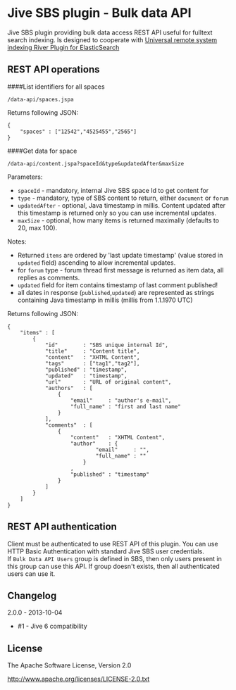 Jive SBS plugin - Bulk data API
===============================

Jive SBS plugin providing bulk data access REST API useful for fulltext search
indexing. Is designed to cooperate with 
[Universal remote system indexing River Plugin for ElasticSearch](https://github.com/jbossorg/elasticsearch-river-remote)

REST API operations
-------------------

####List identifiers for all spaces

	/data-api/spaces.jspa

Returns following JSON:

	{
		"spaces" : ["12542","4525455","2565"]
	}		
		

####Get data for space

	/data-api/content.jspa?spaceId&type&updatedAfter&maxSize

Parameters:

* `spaceId` - mandatory, internal Jive SBS space Id to get content for
* `type` - mandatory, type of SBS content to return, either `document` or `forum`
* `updatedAfter` - optional, Java timestamp in millis. Content updated after this timestamp is returned only so you can use incremental updates.
* `maxSize` - optional, how many items is returned maximally (defaults to 20, max 100).

Notes:

* Returned `items` are ordered by 'last update timestamp' (value stored in `updated` field) ascending to allow incremental updates.
* for `forum` type - forum thread first message is returned as item data, all replies as comments.
* `updated` field for item contains timestamp of last comment published!
* all dates in response (`published`,`updated`) are represented as strings containing Java timestamp in millis (millis from 1.1.1970 UTC) 

Returns following JSON:

	{
		"items" : [
	 		{
				"id"        : "SBS unique internal Id",
				"title"     : "Content title",
				"content"   : "XHTML Content",
				"tags"      : ["tag1","tag2"],
				"published" : "timestamp",
				"updated"   : "timestamp",
				"url"       : "URL of original content",
				"authors"   : [ 
					{
						"email"     : "author's e-mail",
						"full_name" : "first and last name"
					}
				],
				"comments"  : [
					{
						"content"   : "XHTML Content",
						"author"    : {
								"email"     : "",
								"full_name" : ""
							}
						,
						"published" : "timestamp"
					}
				]
			}
		]
	}


REST API authentication
-----------------------

Client must be authenticated to use REST API of this plugin. You can use 
HTTP Basic Authentication with standard Jive SBS user credentials.  
If `Bulk Data API Users` group is defined in SBS, then only users present 
in this group can use this API. If group doesn't exists, then all authenticated
users can use it.  

Changelog
---------

2.0.0 - 2013-10-04

* #1 - Jive 6 compatibility

License
---------

The Apache Software License, Version 2.0

http://www.apache.org/licenses/LICENSE-2.0.txt
